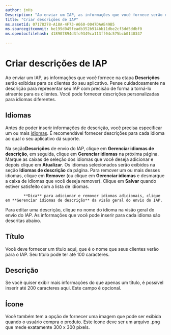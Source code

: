 ```yaml
---
author: jnHs
Description: "Ao enviar um IAP, as informações que você fornece serão exibidas para os clientes do seu aplicativo."
title: "Criar descrições de IAP"
ms.assetid: 07178278-A18A-4F73-A660-0047DAAE49B5
ms.sourcegitcommit: be199d045feadb352b914bb11dbe2cf3dd5ddbf0
ms.openlocfilehash: 418907894d3fc9349ca113ff04c575bcb0140347

---
```


# Criar descrições de IAP


Ao enviar um IAP, as informações que você fornece na etapa **Descrições** serão exibidas para os clientes do seu aplicativo. Pense cuidadosamente na descrição para representar seu IAP com precisão de forma a torná-lo atraente para os clientes. Você pode fornecer descrições personalizadas para idiomas diferentes.

## Idiomas


Antes de poder inserir informações de descrição, você precisa especificar um ou mais [idiomas](supported-languages.md). É recomendável fornecer descrições para cada idioma ao qual o seu aplicativo dá suporte.

Na seção**Descrições** de envio do IAP, clique em **Gerenciar idiomas de descrição**, em seguida, clique em **Gerenciar idiomas** na próxima página. Marque as caixas de seleção dos idiomas que você deseja adicionar e depois clique em **Atualizar**. Os idiomas selecionados serão exibidos na seção **Idiomas de descrição** da página. Para remover um ou mais desses idiomas, clique em **Remover** (ou clique em **Gerenciar idiomas** e desmarque a caixa de idiomas que você deseja remover). Clique em **Salvar** quando estiver satisfeito com a lista de idiomas.

> 
            **Dica** para adicionar e remover idiomas adicionais, clique em **Gerenciar idiomas de descrição** da visão geral do envio do IAP.

Para editar uma descrição, clique no nome do idioma na visão geral do envio do IAP. As informações que você pode inserir para cada idioma são descritas abaixo.

## Título

Você deve fornecer um título aqui, que é o nome que seus clientes verão para o IAP. Seu título pode ter até 100 caracteres.

## Descrição

Se você quiser exibir mais informações do que apenas um título, é possível inserir até 200 caracteres aqui. Este campo é opcional.

## Ícone

Você também tem a opção de fornecer uma imagem que pode ser exibida quando o usuário compra o produto. Este ícone deve ser um arquivo .png que mede exatamente 300 x 300 pixels.

 

 







<!--HONumber=Jun16_HO5-->


